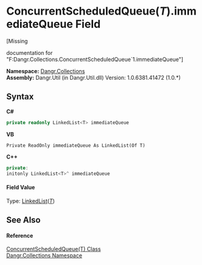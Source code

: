 # ConcurrentScheduledQueue(*T*).immediateQueue Field
 

\[Missing <summary> documentation for "F:Dangr.Collections.ConcurrentScheduledQueue`1.immediateQueue"\]

**Namespace:**&nbsp;<a href="N_Dangr_Collections">Dangr.Collections</a><br />**Assembly:**&nbsp;Dangr.Util (in Dangr.Util.dll) Version: 1.0.6381.41472 (1.0.*)

## Syntax

**C#**<br />
``` C#
private readonly LinkedList<T> immediateQueue
```

**VB**<br />
``` VB
Private ReadOnly immediateQueue As LinkedList(Of T)
```

**C++**<br />
``` C++
private:
initonly LinkedList<T>^ immediateQueue
```


#### Field Value
Type: <a href="http://msdn2.microsoft.com/en-us/library/he2s3bh7" target="_blank">LinkedList</a>(<a href="T_Dangr_Collections_ConcurrentScheduledQueue_1">*T*</a>)

## See Also


#### Reference
<a href="T_Dangr_Collections_ConcurrentScheduledQueue_1">ConcurrentScheduledQueue(T) Class</a><br /><a href="N_Dangr_Collections">Dangr.Collections Namespace</a><br />